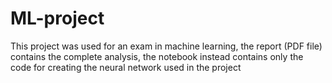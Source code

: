 # ML-project

This project was used for an exam in machine learning, the report (PDF file) contains the complete analysis, the notebook instead contains only the code for creating the neural network used in the project
